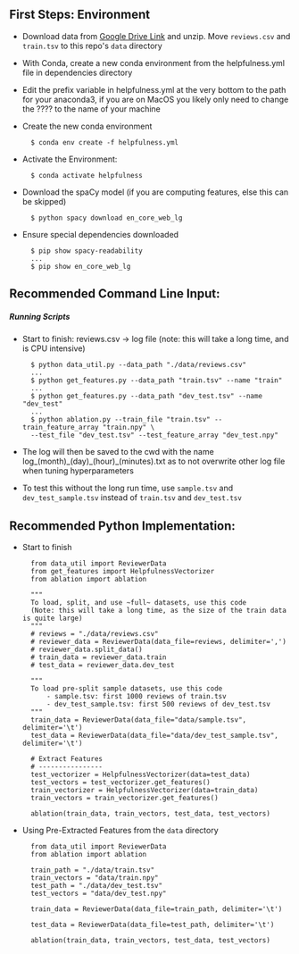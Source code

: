 ## First Steps: Environment

- Download data from
  [Google Drive Link](https://drive.google.com/file/d/13ZrQZJkeFly_C5NgPr6caV4-twK4KUpm/view?usp=sharing)
  and unzip. Move `reviews.csv` and `train.tsv` to this repo's `data`
  directory

- With Conda, create a new conda environment from the helpfulness.yml
  file in dependencies directory

- Edit the prefix variable in helpfulness.yml at the very bottom to the
  path for your anaconda3, if you are on MacOS you likely only need to
  change the ???? to the name of your machine
  
- Create the new conda environment

        $ conda env create -f helpfulness.yml

- Activate the Environment:

        $ conda activate helpfulness

- Download the spaCy model (if you are computing features, else this can be skipped)

        $ python spacy download en_core_web_lg

- Ensure special dependencies downloaded 

        $ pip show spacy-readability
        ... 
        $ pip show en_core_web_lg 

## Recommended Command Line Input:
        
##### Running Scripts

- Start to finish: reviews.csv -> log file (note: this will take a long
  time, and is CPU intensive)
 
        $ python data_util.py --data_path "./data/reviews.csv"
        ...
        $ python get_features.py --data_path "train.tsv" --name "train"
        ...
        $ python get_features.py --data_path "dev_test.tsv" --name "dev_test"
        ... 
        $ python ablation.py --train_file "train.tsv" --train_feature_array "train.npy" \
        --test_file "dev_test.tsv" --test_feature_array "dev_test.npy"
 
-  The log will then be saved to the cwd with the name
   log_(month)\_(day)\_(hour)_(minutes).txt as to not overwrite other
   log file when tuning hyperparameters
   
- To test this without the long run time, use `sample.tsv` and
  `dev_test_sample.tsv` instead of `train.tsv` and `dev_test.tsv`
   
## Recommended Python Implementation:

- Start to finish

        from data_util import ReviewerData
        from get_features import HelpfulnessVectorizer
        from ablation import ablation
        
        """
        To load, split, and use ~full~ datasets, use this code
        (Note: this will take a long time, as the size of the train data is quite large)
        """
        # reviews = "./data/reviews.csv"
        # reviewer_data = ReviewerData(data_file=reviews, delimiter=',')
        # reviewer_data.split_data()
        # train_data = reviewer_data.train
        # test_data = reviewer_data.dev_test
        
        """
        To load pre-split sample datasets, use this code
            - sample.tsv: first 1000 reviews of train.tsv
            - dev_test_sample.tsv: first 500 reviews of dev_test.tsv
        """
        train_data = ReviewerData(data_file="data/sample.tsv", delimiter='\t')
        test_data = ReviewerData(data_file="data/dev_test_sample.tsv", delimiter='\t')
        
        # Extract Features
        # ----------------
        test_vectorizer = HelpfulnessVectorizer(data=test_data)
        test_vectors = test_vectorizer.get_features()
        train_vectorizer = HelpfulnessVectorizer(data=train_data)
        train_vectors = train_vectorizer.get_features()
        
        ablation(train_data, train_vectors, test_data, test_vectors)
        
- Using Pre-Extracted Features from the `data` directory 
    
        from data_util import ReviewerData
        from ablation import ablation
        
        train_path = "./data/train.tsv"
        train_vectors = "data/train.npy"
        test_path = "./data/dev_test.tsv"
        test_vectors = "data/dev_test.npy"
        
        train_data = ReviewerData(data_file=train_path, delimiter='\t')
        
        test_data = ReviewerData(data_file=test_path, delimiter='\t')
        
        ablation(train_data, train_vectors, test_data, test_vectors)
            
        
    
        
